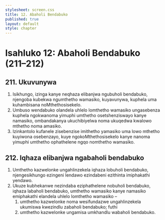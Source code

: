 ```yaml
---
stylesheet: screen.css
title: 12. Abaholi Bendabuko
published: true
layout: default
style: chapter
---
```


# Isahluko 12: Abaholi Bendabuko (211–212)

## 211. Ukuvunywa

1.	Isikhungo, izinga kanye neqhaza elibanjwa ngubuholi bendabuko,
    njengoba kubekwa ngumthetho wamasiko, kuyavunywa, kuphela uma
    kuhambisana noMthethosisekelo.
2.	Umbuso wendabuko olandela uhlelo lomthetho wamasiko ungasebenza
    kuphela ngokwanoma yimuphi umthetho osetshenziswayo kanye namasiko,
    ombandakanya ukuchibiyelwa noma ukuqedwa kwalowo mthetho
    noma amasiko.
3.	Izinkantolo kufanele zisebenzise imithetho yamasiko uma lowo mthetho
    kuyiwona osebenzayo, kuye ngokoMthethosisekelo kanye nanoma yimuphi
    umthetho ophathelene ngqo nomthetho wamasiko.

## 212. Iqhaza elibanjwa ngabaholi bendabuko

1.	Umthetho kazwelonke ungahlinzekela iqhaza lobuholi bendabuko,
    njengesikhungo ezingeni lendawo ezindabeni ezithinta
    imiphakathi yendawo.
2.	Ukuze kubhekanwe nezindaba eziphathelene nobuholi bendabuko, iqhaza
    labaholi bendabuko, umthetho wamasiko kanye namasiko emiphakathi
    elandela uhlelo lomthetho wamasiko –
	1.	umthetho kazwelonke noma wesifundazwe ungahlinzekela ukumiswa kwezindlu zabaholi bendabuko; futhi
	1.	umthetho kazwelonke ungamisa umkhandlu wabaholi bendabuko.

